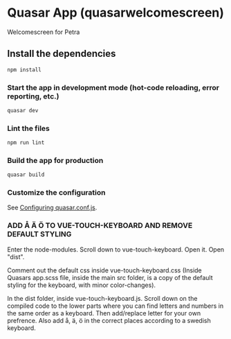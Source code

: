 # Quasar App (quasarwelcomescreen)

Welcomescreen for Petra

## Install the dependencies

```bash
npm install
```

### Start the app in development mode (hot-code reloading, error reporting, etc.)

```bash
quasar dev
```

### Lint the files

```bash
npm run lint
```

### Build the app for production

```bash
quasar build
```

### Customize the configuration

See [Configuring quasar.conf.js](https://v1.quasar.dev/quasar-cli/quasar-conf-js).

### ADD Å Ä Ö TO VUE-TOUCH-KEYBOARD AND REMOVE DEFAULT STYLING

Enter the node-modules.
Scroll down to vue-touch-keyboard. Open it.
Open "dist".

Comment out the default css inside vue-touch-keyboard.css (Inside Quasars app.scss file, inside the main src folder, is a copy of the default styling for the keyboard, with minor color-changes).

In the dist folder, inside vue-touch-keyboard.js. Scroll down on the compiled code to the lower parts where you can find letters and numbers in the same order as a keyboard. Then add/replace letter for your own prefrence. Also add å, ä, ö in the correct places according to a swedish keyboard.
